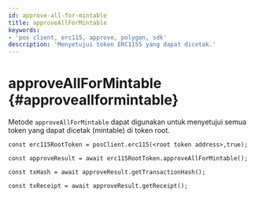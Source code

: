 ```yaml
---
id: approve-all-for-mintable
title: approveAllForMintable
keywords:
- 'pos client, erc115, approve, polygon, sdk'
description: 'Menyetujui token ERC1155 yang dapat dicetak.'
---
```


# approveAllForMintable {#approveallformintable}

Metode `approveAllForMintable` dapat digunakan untuk menyetujui semua token yang dapat dicetak (mintable) di token root.

```
const erc115RootToken = posClient.erc115(<root token address>,true);

const approveResult = await erc115RootToken.approveAllForMintable();

const txHash = await approveResult.getTransactionHash();

const txReceipt = await approveResult.getReceipt();

```
